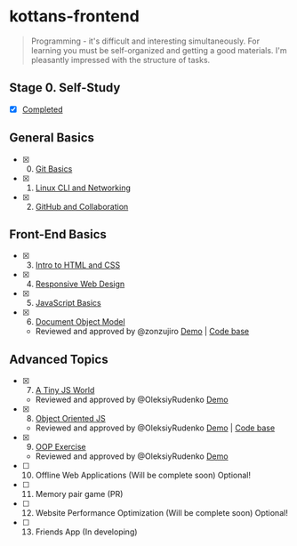 # kottans-frontend

> Programming - it's difficult and interesting simultaneously. For learning you must be self-organized and getting a good materials. I'm pleasantly impressed with the structure of tasks.

## Stage 0. Self-Study

 - [x] [Completed](task_self_study/self_study.md)

## General Basics

 - [x] 0. [Git Basics](task_git_and_github/git_and_github.md)
 - [x] 1. [Linux CLI and Networking](task_linux_cli/linux_cli.md)
 - [x] 2. [GitHub and Collaboration](task_git_collaboration/git_collaboration.md)

## Front-End Basics

 - [x] 3. [Intro to HTML and CSS](task_html_css_intro/html_css.md) 
 - [x] 4. [Responsive Web Design](task_responsive_web_design/responsive.md)
 - [x] 5. [JavaScript Basics](task_js_basics/js_basics.md)
 - [x] 6. [Document Object Model](task_js_dom/js_dom.md)
    - Reviewed and approved by @zonzujiro
    [Demo](https://o-msh.github.io/kottans-frontend/practice/js-dom/) | [Code base](https://github.com/o-msh/kottans-frontend/tree/master/practice/js-dom)

## Advanced Topics

  - [x] 7. [A Tiny JS World](https://github.com/o-msh/a-tiny-JS-world)
    - Reviewed and approved by @OleksiyRudenko
    [Demo](https://o-msh.github.io/a-tiny-JS-world/)
  - [x] 8. [Object Oriented JS](task_js_oop/js-oop.md)
    - Reviewed and approved by @OleksiyRudenko
    [Demo](https://o-msh.github.io/frontend-nanodegree-arcade-game/) | [Code base](https://github.com/o-msh/frontend-nanodegree-arcade-game)
  - [x] 9. [OOP Exercise](https://github.com/o-msh/a-tiny-JS-world/tree/gh-pages)
    - Reviewed and approved by @OleksiyRudenko
    [Demo](https://o-msh.github.io/a-tiny-JS-world/)
  - [ ] 10. Offline Web Applications (Will be complete soon) Optional!
  - [ ] 11. Memory pair game (PR)
  - [ ] 12. Website Performance Optimization (Will be complete soon) Optional!
  - [ ] 13. Friends App (In developing)